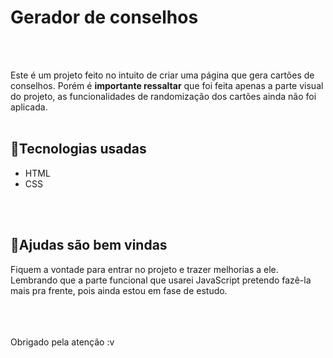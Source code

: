 <h1>Gerador de conselhos</h1>
<br><br>

Este é um projeto feito no intuito de criar uma página que gera cartões de conselhos. Porém é <strong>importante ressaltar</strong>
que foi feita apenas a parte visual do projeto, as funcionalidades de randomização dos cartões ainda não foi aplicada.
<br><br>

<h2>🚀Tecnologias usadas</h2>

<ul>
  <li>HTML</li>
  <li>CSS</li>
</ul>
<br><br>

<h2>🤝Ajudas são bem vindas</h2>

Fiquem a vontade para entrar no projeto e trazer melhorias a ele. Lembrando que a parte funcional que usarei JavaScript pretendo fazê-la mais pra frente, pois ainda estou em fase de estudo.
<br><br><br><br>

Obrigado pela atenção :v
